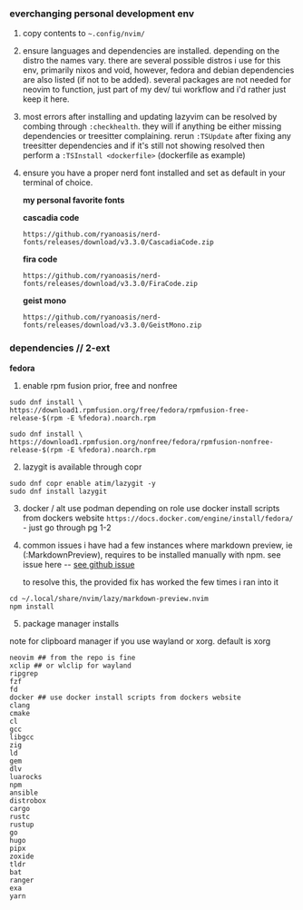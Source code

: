 ### everchanging personal development env

1.  copy contents to `~.config/nvim/`

2.  ensure languages and dependencies are installed.
    depending on the distro the names vary.
    there are several possible distros i use for this env, primarily nixos and void, however, fedora and debian dependencies are also listed (if not to be added).
    several packages are not needed for neovim to function, just part of my dev/ tui workflow and i'd rather just keep it here.
3.  most errors after installing and updating lazyvim can be resolved by combing through `:checkhealth`.
    they will if anything be either missing dependencies or treesitter complaining.
    rerun `:TSUpdate` after fixing any treesitter dependencies and if it's still not showing resolved then perform a `:TSInstall <dockerfile>` (dockerfile as example)
4.  ensure you have a proper nerd font installed and set as default in your terminal of choice.
   
    **my personal favorite fonts**
    
    **cascadia code**
    ```
    https://github.com/ryanoasis/nerd-fonts/releases/download/v3.3.0/CascadiaCode.zip
    ```
    **fira code**
    ```
    https://github.com/ryanoasis/nerd-fonts/releases/download/v3.3.0/FiraCode.zip
    ```
    **geist mono**
    ```
    https://github.com/ryanoasis/nerd-fonts/releases/download/v3.3.0/GeistMono.zip
    ```

### dependencies // 2-ext

**fedora**

1. enable rpm fusion prior, free and nonfree
  ```
  sudo dnf install \
  https://download1.rpmfusion.org/free/fedora/rpmfusion-free-release-$(rpm -E %fedora).noarch.rpm
  ```
  ```
  sudo dnf install \
  https://download1.rpmfusion.org/nonfree/fedora/rpmfusion-nonfree-release-$(rpm -E %fedora).noarch.rpm
  ```
2. lazygit is available through copr
  ```
  sudo dnf copr enable atim/lazygit -y
  sudo dnf install lazygit
  ```
3. docker / alt use podman depending on role
use docker install scripts from dockers website
`https://docs.docker.com/engine/install/fedora/` - just go through pg 1-2


4. common issues
   i have had a few instances where markdown preview, ie (:MarkdownPreview), requires to be installed manually with npm.
   see issue here -- [see github issue](https://github.com/iamcco/markdown-preview.nvim/issues/695)

   to resolve this, the provided fix has worked the few times i ran into it
```
cd ~/.local/share/nvim/lazy/markdown-preview.nvim
npm install
```   
5. package manager installs

note for clipboard manager if you use wayland or xorg. default is xorg
```
neovim ## from the repo is fine
xclip ## or wlclip for wayland
ripgrep
fzf
fd
docker ## use docker install scripts from dockers website
clang
cmake
cl
gcc
libgcc
zig
ld
gem
dlv
luarocks
npm
ansible
distrobox
cargo
rustc
rustup
go
hugo
pipx
zoxide
tldr
bat
ranger
exa
yarn
```
